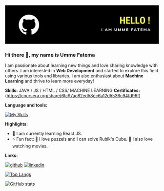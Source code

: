 ![](https://github.com/ummeFA/ummeFA/blob/main/banner-gh.png)

### Hi there 👋, my name is Umme Fatema
I am passionate about learning new things and love sharing knowledge with others. I am interested in **Web Development** and started to explore this field using various tools and libraries. I am also enthusiast about **Machine Learning** and thrive to learn more everyday!

**Skills:** JAVA / JS / HTML / CSS/ MACHINE LEARNING
**Certificates:** (https://coursera.org/share/6fc97ac82ed58ec6a12d5536c94fd96f)

**Language and tools:** 

[![My Skills](https://skills.thijs.gg/icons?i=java,python,js,nodejs,html,css)](https://skills.thijs.gg)

**Highlights:**
- 🌱 I am currently learning React JS. 
- ⚡ Fun fact:  🧩 I love puzzels and I can solve Rubik's Cube. 🎥 I also love watching movies. 

**Links:**

[<img src='https://cdn.jsdelivr.net/npm/simple-icons@3.0.1/icons/github.svg' alt='github' height='40'>](https://github.com/ummeFA)  [<img src='https://cdn.jsdelivr.net/npm/simple-icons@3.0.1/icons/linkedin.svg' alt='linkedin' height='40'>](https://www.linkedin.com/in/umme-fatema-052876198)  



[![Top Langs](https://github-readme-stats.vercel.app/api/top-langs/?username=ummeFA)](https://github.com/anuraghazra/github-readme-stats)

![GitHub stats](https://github-readme-stats.vercel.app/api?username=ummeFA&show_icons=true)  

  


